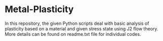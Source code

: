 # Metal-Plasticity
In this repository, the given Python scripts deal with basic analysis of plasticity based on a material and given stress state using J2 flow theory. More details can be found on readme.txt file for individual codes.

